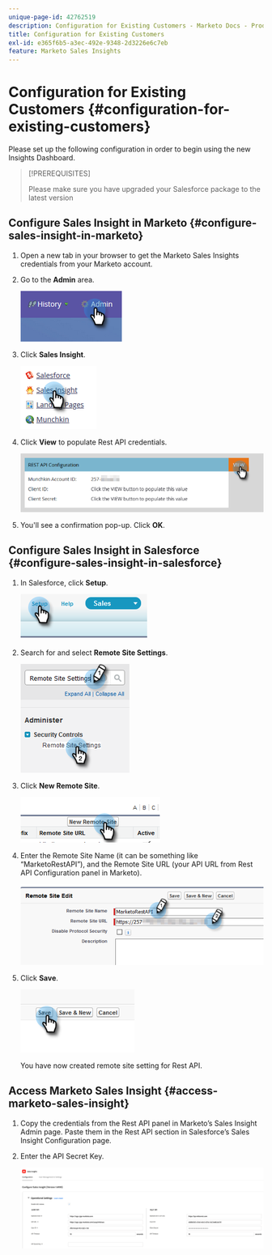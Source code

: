 ```yaml
---
unique-page-id: 42762519
description: Configuration for Existing Customers - Marketo Docs - Product Documentation
title: Configuration for Existing Customers
exl-id: e365f6b5-a3ec-492e-9348-2d3226e6c7eb
feature: Marketo Sales Insights
---
```

# Configuration for Existing Customers {#configuration-for-existing-customers}

Please set up the following configuration in order to begin using the new Insights Dashboard.

>[!PREREQUISITES]
>
>Please make sure you have upgraded your Salesforce package to the latest version

## Configure Sales Insight in Marketo {#configure-sales-insight-in-marketo}

1. Open a new tab in your browser to get the Marketo Sales Insights credentials from your Marketo account.

1. Go to the **Admin** area.

   ![](assets/configuration-for-existing-customers-1.png)

1. Click **Sales Insight**.

   ![](assets/configuration-for-existing-customers-2.png)

1. Click **View** to populate Rest API credentials.

   ![](assets/configuration-for-existing-customers-3.png)

1. You'll see a confirmation pop-up. Click **OK**.

## Configure Sales Insight in Salesforce {#configure-sales-insight-in-salesforce}

1. In Salesforce, click **Setup**.

   ![](assets/configuration-for-existing-customers-4.png)

1. Search for and select **Remote Site Settings**.

   ![](assets/configuration-for-existing-customers-5.png)

1. Click **New Remote Site**.

   ![](assets/configuration-for-existing-customers-6.png)

1. Enter the Remote Site Name (it can be something like “MarketoRestAPI”), and the Remote Site URL (your API URL from Rest API Configuration panel in Marketo).

   ![](assets/configuration-for-existing-customers-7.png)

1. Click **Save**.

   ![](assets/configuration-for-existing-customers-8.png)

   You have now created remote site setting for Rest API.

## Access Marketo Sales Insight {#access-marketo-sales-insight}

1. Copy the credentials from the Rest API panel in Marketo’s Sales Insight Admin page. Paste them in the Rest API section in Salesforce’s Sales Insight Configuration page.

1. Enter the API Secret Key.

   ![](assets/configuration-for-existing-customers-9.png)
